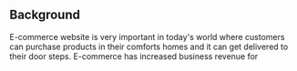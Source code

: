 ## Background
E-commerce website is very important in today's world where customers can purchase products in their comforts homes and it can get delivered to their door steps. E-commerce has increased business revenue for 
